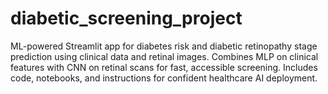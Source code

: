 # diabetic_screening_project
ML-powered Streamlit app for diabetes risk and diabetic retinopathy stage prediction using clinical data and retinal images. Combines MLP on clinical features with CNN on retinal scans for fast, accessible screening. Includes code, notebooks, and instructions for confident healthcare AI deployment.
